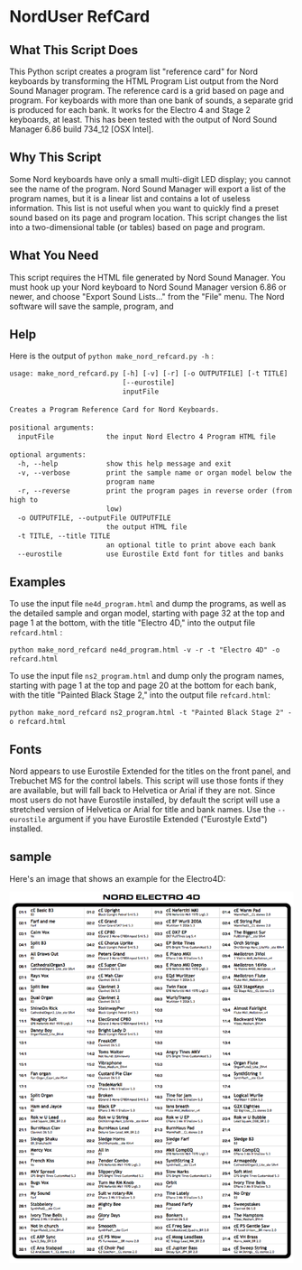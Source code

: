 # NordUser RefCard

## What This Script Does
This Python script creates a program list "reference card" for Nord keyboards by transforming the
HTML Program List output from the Nord Sound Manager program.
The reference card is a grid based on page and program. 
For keyboards with more than one bank of sounds, a separate grid is produced for each bank. 
It works for the Electro 4 and Stage 2 keyboards, at least.
This has been tested with the output of Nord Sound Manager 6.86 build 734_12 [OSX Intel].

## Why This Script
Some Nord keyboards have only a small multi-digit LED display; you cannot see the name of the program.
Nord Sound Manager will export a list of the program names, but it is a linear list and contains a lot of useless information. 
This list is not useful when you want to quickly find a preset sound based on its page and program location. 
This script changes the list into a two-dimensional table (or tables) based on page and program. 

## What You Need

This script requires the HTML file generated by Nord Sound Manager.
You must hook up your Nord keyboard to Nord Sound Manager version 6.86 or newer,
and choose "Export Sound Lists…" from the "File" menu.
The Nord software will save the sample, program, and 

## Help
Here is the output of `python make_nord_refcard.py -h` :
```
usage: make_nord_refcard.py [-h] [-v] [-r] [-o OUTPUTFILE] [-t TITLE]
                            [--eurostile]
                            inputFile

Creates a Program Reference Card for Nord Keyboards.

positional arguments:
  inputFile             the input Nord Electro 4 Program HTML file

optional arguments:
  -h, --help            show this help message and exit
  -v, --verbose         print the sample name or organ model below the
                        program name
  -r, --reverse         print the program pages in reverse order (from high to
                        low)
  -o OUTPUTFILE, --outputFile OUTPUTFILE
                        the output HTML file
  -t TITLE, --title TITLE
                        an optional title to print above each bank
  --eurostile           use Eurostile Extd font for titles and banks
```

## Examples

To use the input file `ne4d_program.html` and dump the programs,
as well as the detailed sample and organ model,
starting with page 32 at the top and page 1 at the bottom,
with the title "Electro 4D,"
into the output file `refcard.html` : 
```
python make_nord_refcard ne4d_program.html -v -r -t "Electro 4D" -o refcard.html
```

To use the input file `ns2_program.html` and dump only the program names,
starting with page 1 at the top and page 20 at the bottom for each bank,
with the title "Painted Black Stage 2," 
into the output file `refcard.html`: 
```
python make_nord_refcard ns2_program.html -t "Painted Black Stage 2" -o refcard.html
```

## Fonts
Nord appears to use Eurostile Extended for the titles on the front panel,
and Trebuchet MS for the control labels. This script will use those fonts if they
are available, but will fall back to Helvetica or Arial if they are not.
Since most users do not have Eurostile installed, by default the script will use
a stretched version of Helvetica or Arial for title and bank names.
Use the `--eurostile` argument if you have Eurostile Extended ("Eurostyle Extd") installed.

## sample

Here's an image that shows an example for the Electro4D:

![](refcard_example.png?raw=true)
